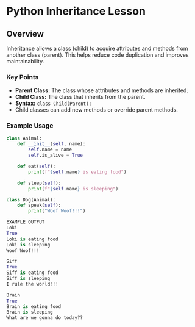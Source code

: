 # Python Inheritance Lesson

## Overview
Inheritance allows a class (child) to acquire attributes and methods from another class (parent). This helps reduce code duplication and improves maintainability.

### Key Points
- **Parent Class:** The class whose attributes and methods are inherited.
- **Child Class:** The class that inherits from the parent.
- **Syntax:** `class Child(Parent):`
- Child classes can add new methods or override parent methods.

### Example Usage
```python
class Animal:
    def __init__(self, name):
        self.name = name
        self.is_alive = True

    def eat(self):
        print(f"{self.name} is eating food")

    def sleep(self):
        print(f"{self.name} is sleeping")

class Dog(Animal):
    def speak(self):
        print("Woof Woof!!!")

EXAMPLE OUTPUT
Loki
True
Loki is eating food
Loki is sleeping
Woof Woof!!!

Siff
True
Siff is eating food
Siff is sleeping
I rule the world!!!

Brain
True
Brain is eating food
Brain is sleeping
What are we gonna do today??
